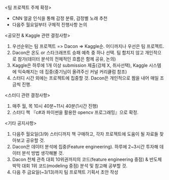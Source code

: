 

<팀 프로젝트 주제 확정>
- CNN 얼굴 인식을 통해 감정 분류, 감정별 노래 추천
- 다음주 월요일부터 구체적 진행사항 논의



<공모전 & Kaggle 관련 결정사항>

1. 우선순위는 팀 프로젝트 => Dacon => Kaggle순. 어디까지나 우선은 팀 프로젝트.
2. Dacon은 온도 or 스타크래프트 승패 예측 중 하나 선택. 팀 합치지 않고 개인적으로 참가(데이터 분석의 전체적인 흐름은 함께 공유, 논의)
3. Kaggle은 하루에 1개 이상 submission 제출(강제 X, 취사선택), Kaggle 시스템에 익숙해지는 데 집중(중기님이 올려주신 커널 커리큘럼 참조)   
4. 스터디 시간 외에는 프로젝트에 집중할 것. Dacon은 개인적으로 짬을 내어 매일 조금씩 진행.



<스터디 관련 결정사항>

1. 매주 월, 목 10시 40분~11시 40분(1시간 진행)
2. 스터디 책 『c#과 파이썬을 활용한 opencv 프로그래밍』으로 확정. 



<기타 공지사항>

1. 다음주 월요일(3/9) 스터디까지 책 구매하고, 각자 프로젝트에 도움이 될 자료들 찾아보고 공유할 것. 
2. Dacon은 데이터 분석에 집중(Feature engineering). 하루에 2~3시간 투자해 데이터 분석 방법 생각해볼 것.
3. Dacon 천체 관측 대회 10위권까지의 코드(feature engineering 중점) & 반도체 박막 대회 1위 코드(modeling 중점) 분석 및 참고해 공부할 것.
4. 다음 주 금요일(~3/13)까지 팀 프로젝트 기획서 초안 작성 